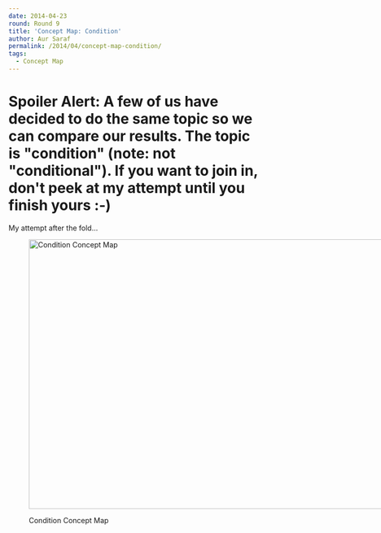 ```yaml
---
date: 2014-04-23
round: Round 9
title: 'Concept Map: Condition'
author: Aur Saraf
permalink: /2014/04/concept-map-condition/
tags:
  - Concept Map
---
```

# **Spoiler Alert:** A few of us have decided to do the same topic so we can compare our results. The topic is "condition" (note: not "conditional"). If you want to join in, don't peek at my attempt until you finish yours :&dash;)

My attempt after the fold...

<!--more--><figure id="attachment_6721" style="width: 707px;" class="wp-caption alignnone">

[<img class="size-large wp-image-6721" alt="Condition Concept Map" src="http://files.software-carpentry.org/training-course/2014/04/IMG_20140423_184639-1024x768.jpg" width="707" height="530" />][1]<figcaption class="wp-caption-text">Condition Concept Map</figcaption></figure> 
&nbsp;

 [1]: http://files.software-carpentry.org/training-course/2014/04/IMG_20140423_184639.jpg
